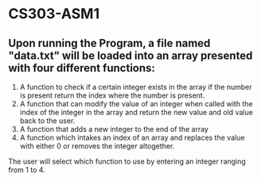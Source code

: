# CS303-ASM1

## Upon running the Program, a file named "data.txt" will be loaded into an array presented with four different functions:
1) A function to check if a certain integer exists in the array if the number is present return the
index where the number is present.
2) A function that can modify the value of an integer when called with the index of the integer in
the array and return the new value and old value back to the user.
3) A function that adds a new integer to the end of the array
4) A function which intakes an index of an array and replaces the value with either 0 or removes
the integer altogether.

The user will select which function to use by entering an integer ranging from 1 to 4.
